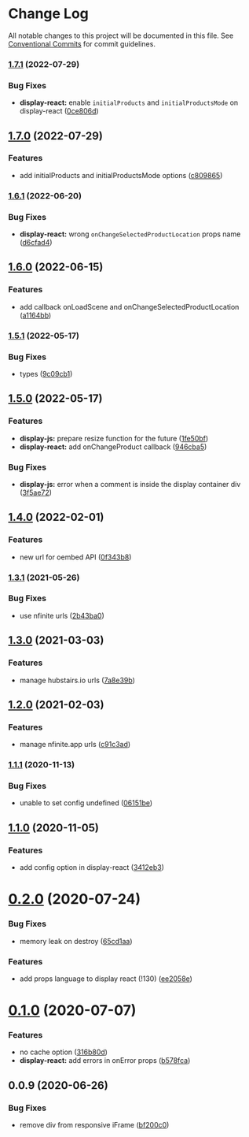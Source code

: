 # Change Log

All notable changes to this project will be documented in this file.
See [Conventional Commits](https://conventionalcommits.org) for commit guidelines.

### [1.7.1](https://github.com/hubstairs/display-controller/compare/v1.7.0...v1.7.1) (2022-07-29)


### Bug Fixes

* **display-react:** enable `initialProducts` and `initialProductsMode` on display-react ([0ce806d](https://github.com/hubstairs/display-controller/commit/0ce806d0adce3a494ea7d8f3a60b0c84570da151))



## [1.7.0](https://github.com/hubstairs/display-controller/compare/v1.6.1...v1.7.0) (2022-07-29)


### Features

* add initialProducts and initialProductsMode options ([c809865](https://github.com/hubstairs/display-controller/commit/c809865a8f32f3a51d0217fbae4219b96c3cfe83))



### [1.6.1](https://github.com/hubstairs/display-controller/compare/v1.6.0...v1.6.1) (2022-06-20)


### Bug Fixes

* **display-react:** wrong `onChangeSelectedProductLocation` props name ([d6cfad4](https://github.com/hubstairs/display-controller/commit/d6cfad459583c7ace7faa91b52bd43efa7b0c7d7))



## [1.6.0](https://github.com/hubstairs/display-controller/compare/v1.5.1...v1.6.0) (2022-06-15)


### Features

* add callback onLoadScene and onChangeSelectedProductLocation ([a1164bb](https://github.com/hubstairs/display-controller/commit/a1164bb41cbff1eb6945a0e44128308996d12978))



### [1.5.1](https://github.com/hubstairs/display-controller/compare/v1.5.0...v1.5.1) (2022-05-17)


### Bug Fixes

* types ([9c09cb1](https://github.com/hubstairs/display-controller/commit/9c09cb1e7ebf93af5ae7e358510f6a6939c107f9))



## [1.5.0](https://github.com/hubstairs/display-controller/compare/v1.4.0...v1.5.0) (2022-05-17)


### Features

* **display-js:** prepare resize function for the future ([1fe50bf](https://github.com/hubstairs/display-controller/commit/1fe50bf06915685fee0db8740e1b96629e871806))
* **display-react:** add onChangeProduct callback ([946cba5](https://github.com/hubstairs/display-controller/commit/946cba5071e3393cceb42e7d55c1249c410296a0))


### Bug Fixes

* **display-js:** error when a comment is inside the display container div ([3f5ae72](https://github.com/hubstairs/display-controller/commit/3f5ae72dbbf402f1dd2d8989228ae825afc2c344))



## [1.4.0](https://github.com/hubstairs/display-controller/compare/v1.3.1...v1.4.0) (2022-02-01)


### Features

* new url for oembed API ([0f343b8](https://github.com/hubstairs/display-controller/commit/0f343b8acac74afd35e1d893b30db6a28adb2806))



### [1.3.1](https://github.com/hubstairs/display-controller/compare/v1.3.0...v1.3.1) (2021-05-26)


### Bug Fixes

* use nfinite urls ([2b43ba0](https://github.com/hubstairs/display-controller/commit/2b43ba08de319c76d9e001ff34b9e5e78af6a7af))



## [1.3.0](https://github.com/hubstairs/display-controller/compare/v1.2.0...v1.3.0) (2021-03-03)


### Features

* manage hubstairs.io urls ([7a8e39b](https://github.com/hubstairs/display-controller/commit/7a8e39bf8856350a0166a29eaf5a4a7e4bf0b00c))



## [1.2.0](https://github.com/hubstairs/display-controller/compare/v1.1.1...v1.2.0) (2021-02-03)


### Features

* manage nfinite.app urls ([c91c3ad](https://github.com/hubstairs/display-controller/commit/c91c3adb0c2d38b6fa38be602d5dc2fc44321950))



### [1.1.1](https://github.com/hubstairs/display-controller/compare/v1.1.0...v1.1.1) (2020-11-13)


### Bug Fixes

* unable to set config undefined ([06151be](https://github.com/hubstairs/display-controller/commit/06151be06429e73057adb989e50697150fa7ca7c))



## [1.1.0](https://github.com/hubstairs/display-controller/compare/v1.0.0...v1.1.0) (2020-11-05)


### Features

* add config option in display-react ([3412eb3](https://github.com/hubstairs/display-controller/commit/3412eb3ec3672a5b34d4f9a9beaea60f6b8a873b))



# [0.2.0](https://gitlab.com/hubstairs/front/npm-modules/display-controller/compare/v0.1.0...v0.2.0) (2020-07-24)


### Bug Fixes

* memory leak on destroy ([65cd1aa](https://gitlab.com/hubstairs/front/npm-modules/display-controller/commit/65cd1aa74fc1a091bf540b0eae7bdcd85b3d45f4))


### Features

* add props language to display react (!130) ([ee2058e](https://gitlab.com/hubstairs/front/npm-modules/display-controller/commit/ee2058eb532db206ff03e4ecffc7587beb250952))





# [0.1.0](https://gitlab.com/hubstairs/front/npm-modules/display-controller/compare/v0.0.9...v0.1.0) (2020-07-07)

### Features

- no cache option ([316b80d](https://gitlab.com/hubstairs/front/npm-modules/display-controller/commit/316b80d73273606f6b7433cfe0996597371a9076))
- **display-react:** add errors in onError props ([b578fca](https://gitlab.com/hubstairs/front/npm-modules/display-controller/commit/b578fca33a882390f7ad9be3122e2208fdf36115))

## 0.0.9 (2020-06-26)

### Bug Fixes

- remove div from responsive iFrame ([bf200c0](https://gitlab.com/hubstairs/front/npm-modules/display-controller/commit/bf200c01627a7884cfbe804332be2009024ecf6b))
